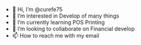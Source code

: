 - 👋 Hi, I’m @curefe75
- 👀 I’m interested in Develop of many things
- 🌱 I’m currently learning POS Printing
- 💞️ I’m looking to collaborate on Financial develop
- 📫 How to reach me with my email

<!---
curefe75/curefe75 is a ✨ special ✨ repository because its `README.md` (this file) appears on your GitHub profile.
You can click the Preview link to take a look at your changes.
--->
